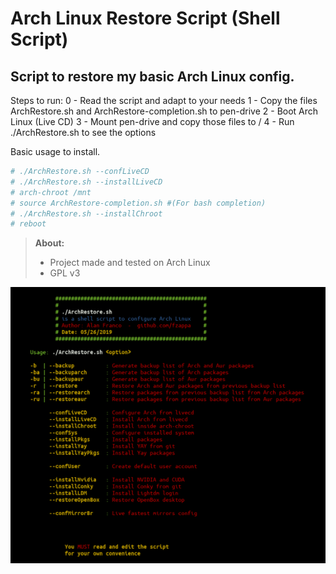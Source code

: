 Arch Linux Restore Script (Shell Script)
============================================

Script to restore my basic Arch Linux config.
--------------------------------------------------------------------------
Steps to run:
0 - Read the script and adapt to your needs
1 - Copy the files ArchRestore.sh and ArchRestore-completion.sh to pen-drive
2 - Boot Arch Linux (Live CD)
3 - Mount pen-drive and copy those files to / 
4 - Run ./ArchRestore.sh to see the options

Basic usage to install.

```sh
# ./ArchRestore.sh --confLiveCD
# ./ArchRestore.sh --installLiveCD
# arch-chroot /mnt
# source ArchRestore-completion.sh #(For bash completion)
# ./ArchRestore.sh --installChroot
# reboot 
```

> **About:**
> 
>- Project made and tested on Arch Linux
>- GPL v3
>

![](prog.gif)